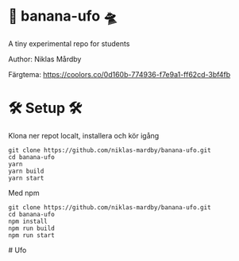 # 🍌 banana-ufo 🛸

A tiny experimental repo for students

Author: Niklas Mårdby

Färgtema: https://coolors.co/0d160b-774936-f7e9a1-ff62cd-3bf4fb

# 🛠️ Setup 🛠️

Klona ner repot localt, installera och kör igång

```
git clone https://github.com/niklas-mardby/banana-ufo.git
cd banana-ufo
yarn
yarn build
yarn start
```

Med npm

```
git clone https://github.com/niklas-mardby/banana-ufo.git
cd banana-ufo
npm install
npm run build
npm run start
```
#   U f o  
 